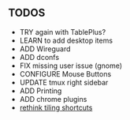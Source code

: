 ## TODOS
- TRY again with TablePlus?
- LEARN to add desktop items
- ADD Wireguard
- ADD dconfs
- FIX missing user issue (gnome)
- CONFIGURE Mouse Buttons
- UPDATE tmux right sidebar
- ADD Printing
- ADD chrome plugins
- [rethink tiling shortcuts](https://github.com/pop-os/shell/blob/master_focal/scripts/configure.sh) 
